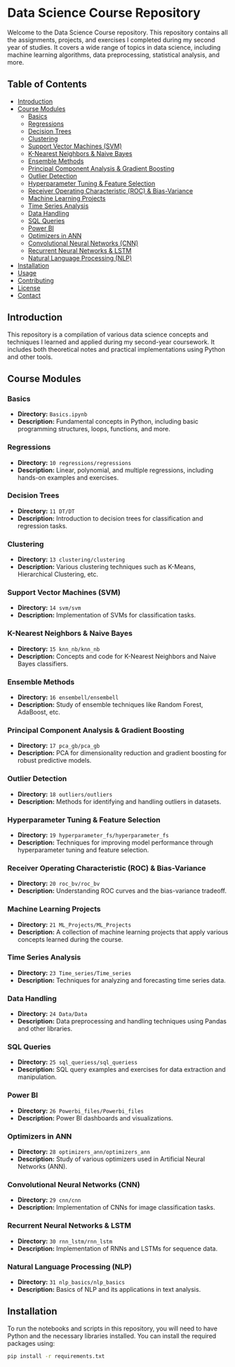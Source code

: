 # Data Science Course Repository

Welcome to the Data Science Course repository. This repository contains all the assignments, projects, and exercises I completed during my second year of studies. It covers a wide range of topics in data science, including machine learning algorithms, data preprocessing, statistical analysis, and more.

## Table of Contents

- [Introduction](#introduction)
- [Course Modules](#course-modules)
  - [Basics](#basics)
  - [Regressions](#regressions)
  - [Decision Trees](#decision-trees)
  - [Clustering](#clustering)
  - [Support Vector Machines (SVM)](#support-vector-machines-svm)
  - [K-Nearest Neighbors & Naive Bayes](#k-nearest-neighbors--naive-bayes)
  - [Ensemble Methods](#ensemble-methods)
  - [Principal Component Analysis & Gradient Boosting](#principal-component-analysis--gradient-boosting)
  - [Outlier Detection](#outlier-detection)
  - [Hyperparameter Tuning & Feature Selection](#hyperparameter-tuning--feature-selection)
  - [Receiver Operating Characteristic (ROC) & Bias-Variance](#receiver-operating-characteristic-roc--bias-variance)
  - [Machine Learning Projects](#machine-learning-projects)
  - [Time Series Analysis](#time-series-analysis)
  - [Data Handling](#data-handling)
  - [SQL Queries](#sql-queries)
  - [Power BI](#power-bi)
  - [Optimizers in ANN](#optimizers-in-ann)
  - [Convolutional Neural Networks (CNN)](#convolutional-neural-networks-cnn)
  - [Recurrent Neural Networks & LSTM](#recurrent-neural-networks--lstm)
  - [Natural Language Processing (NLP)](#natural-language-processing-nlp)
- [Installation](#installation)
- [Usage](#usage)
- [Contributing](#contributing)
- [License](#license)
- [Contact](#contact)

## Introduction

This repository is a compilation of various data science concepts and techniques I learned and applied during my second-year coursework. It includes both theoretical notes and practical implementations using Python and other tools.

## Course Modules

### Basics
- **Directory:** `Basics.ipynb`
- **Description:** Fundamental concepts in Python, including basic programming structures, loops, functions, and more.

### Regressions
- **Directory:** `10 regressions/regressions`
- **Description:** Linear, polynomial, and multiple regressions, including hands-on examples and exercises.

### Decision Trees
- **Directory:** `11 DT/DT`
- **Description:** Introduction to decision trees for classification and regression tasks.

### Clustering
- **Directory:** `13 clustering/clustering`
- **Description:** Various clustering techniques such as K-Means, Hierarchical Clustering, etc.

### Support Vector Machines (SVM)
- **Directory:** `14 svm/svm`
- **Description:** Implementation of SVMs for classification tasks.

### K-Nearest Neighbors & Naive Bayes
- **Directory:** `15 knn_nb/knn_nb`
- **Description:** Concepts and code for K-Nearest Neighbors and Naive Bayes classifiers.

### Ensemble Methods
- **Directory:** `16 ensembell/ensembell`
- **Description:** Study of ensemble techniques like Random Forest, AdaBoost, etc.

### Principal Component Analysis & Gradient Boosting
- **Directory:** `17 pca_gb/pca_gb`
- **Description:** PCA for dimensionality reduction and gradient boosting for robust predictive models.

### Outlier Detection
- **Directory:** `18 outliers/outliers`
- **Description:** Methods for identifying and handling outliers in datasets.

### Hyperparameter Tuning & Feature Selection
- **Directory:** `19 hyperparameter_fs/hyperparameter_fs`
- **Description:** Techniques for improving model performance through hyperparameter tuning and feature selection.

### Receiver Operating Characteristic (ROC) & Bias-Variance
- **Directory:** `20 roc_bv/roc_bv`
- **Description:** Understanding ROC curves and the bias-variance tradeoff.

### Machine Learning Projects
- **Directory:** `21 ML_Projects/ML_Projects`
- **Description:** A collection of machine learning projects that apply various concepts learned during the course.

### Time Series Analysis
- **Directory:** `23 Time_series/Time_series`
- **Description:** Techniques for analyzing and forecasting time series data.

### Data Handling
- **Directory:** `24 Data/Data`
- **Description:** Data preprocessing and handling techniques using Pandas and other libraries.

### SQL Queries
- **Directory:** `25 sql_queriess/sql_queriess`
- **Description:** SQL query examples and exercises for data extraction and manipulation.

### Power BI
- **Directory:** `26 Powerbi_files/Powerbi_files`
- **Description:** Power BI dashboards and visualizations.

### Optimizers in ANN
- **Directory:** `28 optimizers_ann/optimizers_ann`
- **Description:** Study of various optimizers used in Artificial Neural Networks (ANN).

### Convolutional Neural Networks (CNN)
- **Directory:** `29 cnn/cnn`
- **Description:** Implementation of CNNs for image classification tasks.

### Recurrent Neural Networks & LSTM
- **Directory:** `30 rnn_lstm/rnn_lstm`
- **Description:** Implementation of RNNs and LSTMs for sequence data.

### Natural Language Processing (NLP)
- **Directory:** `31 nlp_basics/nlp_basics`
- **Description:** Basics of NLP and its applications in text analysis.

## Installation

To run the notebooks and scripts in this repository, you will need to have Python and the necessary libraries installed. You can install the required packages using:

```bash
pip install -r requirements.txt
